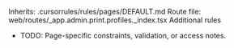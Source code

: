 Inherits: .cursorrules/rules/pages/DEFAULT.md
Route file: web/routes/_app.admin.print.profiles._index.tsx
Additional rules
- TODO: Page-specific constraints, validation, or access notes.
